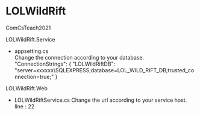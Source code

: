# LOLWildRift
ComCsTeach2021


LOLWildRift.Service
 - appsetting.cs  
   Change the connection according to your database.
   "ConnectionStrings": {
    "LOLWildRiftDB": "server=xxxxxx\\SQLEXPRESS;database=LOL_WILD_RIFT_DB;trusted_connection=true;"
  }
  
LOLWildRift.Web
 - LOLWildRiftService.cs
   Change the url according to your service host.
   line : 22
